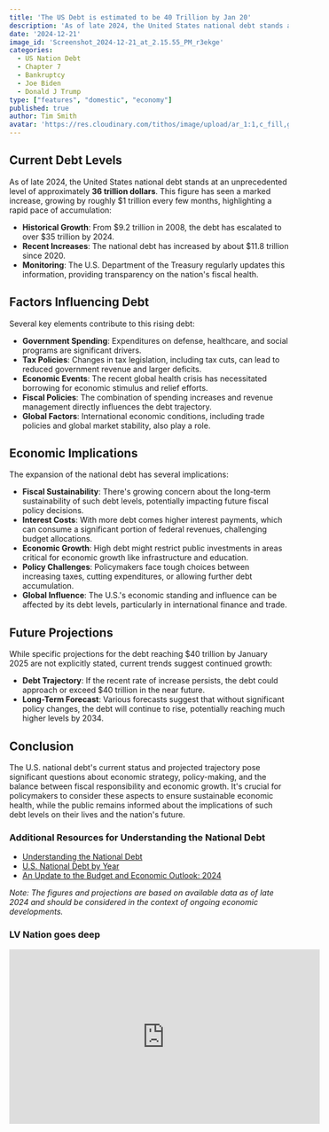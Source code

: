 ```yaml
---
title: 'The US Debt is estimated to be 40 Trillion by Jan 20'
description: 'As of late 2024, the United States national debt stands at an unprecedented level of approximately **36 trillion dollars**. This figure has seen a marked increase, growing by roughly $1 trillion every few months, highlighting a rapid pace of accumulation'
date: '2024-12-21'
image_id: 'Screenshot_2024-12-21_at_2.15.55_PM_r3ekge'
categories:
  - US Nation Debt
  - Chapter 7
  - Bankruptcy
  - Joe Biden
  - Donald J Trump
type: ["features", "domestic", "economy"]
published: true
author: Tim Smith
avatar: 'https://res.cloudinary.com/tithos/image/upload/ar_1:1,c_fill,g_auto,q_auto:eco,r_max,w_100/v1703907649/me_f8wxaa.avif'
---
```


<script>
  import { ExternalLink } from '../lib';
  import { CldImage } from 'svelte-cloudinary';
</script>

<CldImage
  width='100%'
  src='Screenshot_2024-12-21_at_2.15.55_PM_r3ekge'
  alt='The US Debt is estimated to be 40 Trillion by Jan 20'
  aspect-ratio='16:9'
/>

## Current Debt Levels

As of late 2024, the United States national debt stands at an unprecedented level of approximately **36 trillion dollars**. This figure has seen a marked increase, growing by roughly $1 trillion every few months, highlighting a rapid pace of accumulation:

- **Historical Growth**: From $9.2 trillion in 2008, the debt has escalated to over $35 trillion by 2024.
- **Recent Increases**: The national debt has increased by about $11.8 trillion since 2020.
- **Monitoring**: The U.S. Department of the Treasury regularly updates this information, providing transparency on the nation's fiscal health.[](https://www.statista.com/statistics/273294/public-debt-of-the-united-states-by-month/)[](https://www.pgpf.org/article/the-national-debt-is-rising-unsustainably-and-other-takeaways-from-cbos-latest-projections/)

## Factors Influencing Debt

Several key elements contribute to this rising debt:

- **Government Spending**: Expenditures on defense, healthcare, and social programs are significant drivers. 
- **Tax Policies**: Changes in tax legislation, including tax cuts, can lead to reduced government revenue and larger deficits.
- **Economic Events**: The recent global health crisis has necessitated borrowing for economic stimulus and relief efforts.
- **Fiscal Policies**: The combination of spending increases and revenue management directly influences the debt trajectory.
- **Global Factors**: International economic conditions, including trade policies and global market stability, also play a role.[](https://fiscaldata.treasury.gov/americas-finance-guide/national-debt/)

## Economic Implications

The expansion of the national debt has several implications:

- **Fiscal Sustainability**: There's growing concern about the long-term sustainability of such debt levels, potentially impacting future fiscal policy decisions.
- **Interest Costs**: With more debt comes higher interest payments, which can consume a significant portion of federal revenues, challenging budget allocations.[](https://x.com/KobeissiLetter/status/1867280198045249637)
- **Economic Growth**: High debt might restrict public investments in areas critical for economic growth like infrastructure and education.
- **Policy Challenges**: Policymakers face tough choices between increasing taxes, cutting expenditures, or allowing further debt accumulation.
- **Global Influence**: The U.S.'s economic standing and influence can be affected by its debt levels, particularly in international finance and trade.[](https://en.wikipedia.org/wiki/National_debt_of_the_United_States)

## Future Projections

While specific projections for the debt reaching $40 trillion by January 2025 are not explicitly stated, current trends suggest continued growth:

- **Debt Trajectory**: If the recent rate of increase persists, the debt could approach or exceed $40 trillion in the near future.
- **Long-Term Forecast**: Various forecasts suggest that without significant policy changes, the debt will continue to rise, potentially reaching much higher levels by 2034.[](https://www.statista.com/statistics/216998/forecast-of-the-federal-debt-of-the-united-states/)

## Conclusion

The U.S. national debt's current status and projected trajectory pose significant questions about economic strategy, policy-making, and the balance between fiscal responsibility and economic growth. It's crucial for policymakers to consider these aspects to ensure sustainable economic health, while the public remains informed about the implications of such debt levels on their lives and the nation's future.

### Additional Resources for Understanding the National Debt
- [Understanding the National Debt](fiscaldata.treasury.gov)
- [U.S. National Debt by Year](investopedia.com)
- [An Update to the Budget and Economic Outlook: 2024](cbo.gov)

*Note: The figures and projections are based on available data as of late 2024 and should be considered in the context of ongoing economic developments.*

### LV Nation goes deep

<iframe width="560" height="315" src="https://www.youtube-nocookie.com/embed/o_x8_7GbUy8?si=H2bO4BQbNdUcVtSw" title="YouTube video player" frameborder="0" allow="accelerometer; autoplay; clipboard-write; encrypted-media; gyroscope; picture-in-picture; web-share" referrerpolicy="strict-origin-when-cross-origin" allowfullscreen></iframe>
